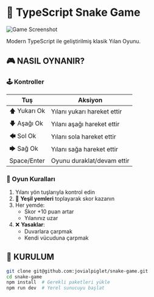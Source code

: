 # 🐍 TypeScript Snake Game

![Game Screenshot](https://imgur.com/a/yASPFuU)

Modern TypeScript ile geliştirilmiş klasik Yılan Oyunu.

## 🎮 NASIL OYNANIR?
### 🕹️ Kontroller
| Tuş | Aksiyon |
|-----|---------|
| 🡅 Yukarı Ok | Yılanı yukarı hareket ettir |
| 🡇 Aşağı Ok | Yılanı aşağı hareket ettir |
| 🡄 Sol Ok | Yılanı sola hareket ettir |
| 🡆 Sağ Ok | Yılanı sağa hareket ettir |
| Space/Enter | Oyunu duraklat/devam ettir |

### 🎯 Oyun Kuralları
1. Yılanı yön tuşlarıyla kontrol edin
2. 🍎 **Yeşil yemleri** toplayarak skor kazanın
3. Her yemde:
   - Skor +10 puan artar
   - Yılanınız uzar
4. ❌ **Yasaklar**:
   - Duvarlara çarpmak
   - Kendi vücuduna çarpmak

## 🚀 KURULUM
```bash
git clone git@github.com:jovialpiglet/snake-game.git
cd snake-game
npm install  # Gerekli paketleri yükle
npm run dev  # Yerel sunucuyu başlat
